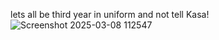 lets all be third year in uniform and not tell Kasa!
![Screenshot 2025-03-08 112547](https://github.com/user-attachments/assets/9ace6236-a5b2-4b0e-b8de-711e606a2ab1)


<!--
**7cca92/7cca92** is a ✨ _special_ ✨ repository because its `README.md` (this file) appears on your GitHub profile.

Here are some ideas to get you started:

- 🔭 I’m currently working on ...
- 🌱 I’m currently learning ...
- 👯 I’m looking to collaborate on ...
- 🤔 I’m looking for help with ...
- 💬 Ask me about ...
- 📫 How to reach me: ...
- 😄 Pronouns: ...
- ⚡ Fun fact: ...
-->

